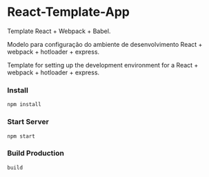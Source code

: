 # React-Template-App
Template React + Webpack + Babel.

Modelo para configuração do ambiente de desenvolvimento React + webpack + hotloader + express.

Template for setting up the development environment for a React + webpack + hotloader + express.

### Install

```
npm install

```
### Start Server

 ```
npm start

```

### Build Production

 ```
build

```
